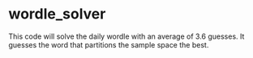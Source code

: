 # wordle_solver
This code will solve the daily wordle with an average of 3.6 guesses. It guesses the word that partitions the sample space the best.
